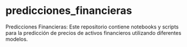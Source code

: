 # predicciones_financieras
Predicciones Financieras: Este repositorio contiene notebooks y scripts para la predicción de precios de activos financieros utilizando diferentes modelos.
